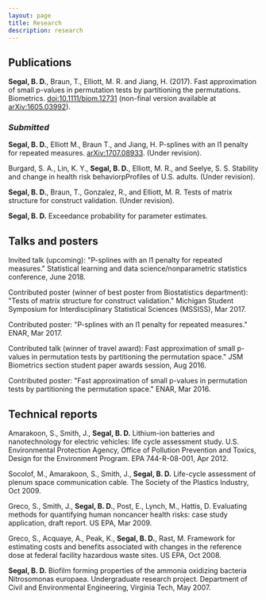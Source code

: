 ```yaml
---
layout: page
title: Research
description: research
---
```


## Publications

**Segal, B. D.**, Braun, T., Elliott, M. R. and Jiang, H. (2017). Fast approximation of small p-values in permutation tests by partitioning the permutations. Biometrics. [doi:10.1111/biom.12731](http://dx.doi.org/10.1111/biom.12731) (non-final version available at [arXiv:1605.03992](https://arxiv.org/abs/1605.03992)).

### *Submitted*

**Segal, B. D.**, Elliott M., Braun T., and Jiang, H.  P-splines with an l1 penalty for repeated measures. [arXiv:1707.08933](https://arxiv.org/abs/1707.08933). (Under revision).

Burgard, S. A., Lin, K. Y., **Segal, B. D.**, Elliott, M. R., and Seelye, S. S. Stability and change in health risk behaviorpProfiles of U.S. adults. (Under revision).

**Segal, B. D.**, Braun, T., Gonzalez, R., and Elliott, M. R. Tests of matrix structure for construct validation. (Under revision).

**Segal, B. D.** Exceedance probability for parameter estimates.

## Talks and posters

Invited talk (upcoming): "P-splines with an l1 penalty for repeated measures." Statistical learning and data science/nonparametric statistics conference, June 2018.

Contributed poster (winner of best poster from Biostatistics department): "Tests of matrix structure for construct validation." Michigan Student Symposium for Interdisciplinary Statistical Sciences (MSSISS), Mar 2017.

Contributed poster: "P-splines with an l1 penalty for repeated measures." ENAR, Mar 2017.

Contributed talk (winner of travel award): Fast approximation of small p-values in permutation tests by partitioning the permutation space." JSM Biometrics section student paper awards session, Aug 2016.

Contributed poster: "Fast approximation of small p-values in permutation tests by partitioning the permutation space." ENAR, Mar 2016.

## Technical reports

Amarakoon, S., Smith, J., **Segal, B. D.** Lithium-ion batteries and nanotechnology for electric vehicles: life cycle assessment study. U.S. Environmental Protection Agency, Office of Pollution Prevention and Toxics, Design for the Environment Program. EPA 744-R-08-001, Apr 2012.

Socolof, M., Amarakoon, S., Smith, J., **Segal, B. D.** Life-cycle assessment of plenum space communication cable. The Society of the Plastics Industry, Oct 2009.

Greco, S., Smith, J., **Segal, B. D.**, Post, E., Lynch, M., Hattis, D. Evaluating methods for quantifying human noncancer health risks: case study application, draft report. US EPA, Mar 2009.

Greco, S., Acquaye, A., Peak, K., **Segal, B. D.**, Rast, M. Framework for estimating costs and benefits associated with changes in the reference dose at federal facility hazardous waste sites. US EPA, Oct 2008.

**Segal, B. D.** Biofilm forming properties of the ammonia oxidizing bacteria Nitrosomonas europaea. Undergraduate research project. Department of Civil and Environmental Engineering, Virginia Tech, May 2007.
